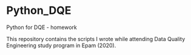 # Python_DQE
Python for DQE - homework

This repository contains the scripts I wrote while attending Data Quality Engineering study program in Epam (2020).
